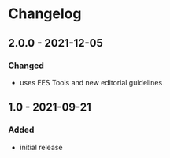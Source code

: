# Changelog

## 2.0.0 - 2021-12-05

### Changed

- uses EES Tools and new editorial guidelines


## 1.0 - 2021-09-21

### Added

- initial release
